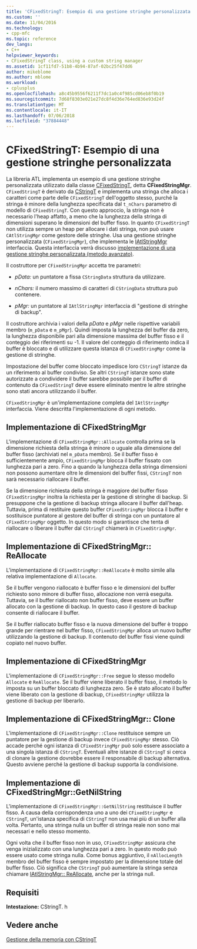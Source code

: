 ```yaml
---
title: 'CFixedStringT: Esempio di una gestione stringhe personalizzata | Microsoft Docs'
ms.custom: ''
ms.date: 11/04/2016
ms.technology:
- cpp-mfc
ms.topic: reference
dev_langs:
- C++
helpviewer_keywords:
- CFixedStringT class, using a custom string manager
ms.assetid: 1cf11fd7-51b8-4b94-87af-02bc25f47dd6
author: mikeblome
ms.author: mblome
ms.workload:
- cplusplus
ms.openlocfilehash: a8c45b9556f6211f7dc1a0c4f985cd06eb8f0b19
ms.sourcegitcommit: 7d68f8303e021e27dc8f4d36e764ed836e93d24f
ms.translationtype: MT
ms.contentlocale: it-IT
ms.lasthandoff: 07/06/2018
ms.locfileid: "37884448"
---
```

# <a name="cfixedstringt-example-of-a-custom-string-manager"></a>CFixedStringT: Esempio di una gestione stringhe personalizzata
La libreria ATL implementa un esempio di una gestione stringhe personalizzata utilizzato dalla classe [CFixedStringT](../atl-mfc-shared/reference/cfixedstringt-class.md), detta **CFixedStringMgr**. `CFixedStringT` è derivato da [CStringT](../atl-mfc-shared/reference/cstringt-class.md) e implementa una stringa che alloca i caratteri come parte delle `CFixedStringT` dell'oggetto stesso, purché la stringa è minore della lunghezza specificata dal `t_nChars` parametro di modello di `CFixedStringT`. Con questo approccio, la stringa non è necessario l'heap affatto, a meno che la lunghezza della stringa di dimensioni superano le dimensioni del buffer fisso. In quanto `CFixedStringT` non utilizza sempre un heap per allocare i dati stringa, non può usare `CAtlStringMgr` come gestore delle stringhe. Usa una gestione stringhe personalizzata (`CFixedStringMgr`), che implementa le [IAtlStringMgr](../atl-mfc-shared/reference/iatlstringmgr-class.md) interfaccia. Questa interfaccia verrà discusso [implementazione di una gestione stringhe personalizzata (metodo avanzato)](../atl-mfc-shared/implementation-of-a-custom-string-manager-advanced-method.md).  
  
 Il costruttore per `CFixedStringMgr` accetta tre parametri:  
  
-   *pData:* un puntatore a fissa `CStringData` struttura da utilizzare.  
  
-   *nChars:* il numero massimo di caratteri di `CStringData` struttura può contenere.  
  
-   *pMgr:* un puntatore al `IAtlStringMgr` interfaccia di "gestione di stringhe di backup".  
  
 Il costruttore archivia i valori della *pData* e *pMgr* nelle rispettive variabili membro (`m_pData` e `m_pMgr`). Quindi imposta la lunghezza del buffer da zero, la lunghezza disponibile pari alla dimensione massima del buffer fisso e il conteggio dei riferimenti su -1. Il valore del conteggio di riferimento indica il buffer è bloccato e di utilizzare questa istanza di `CFixedStringMgr` come la gestione di stringhe.  
  
 Impostazione del buffer come bloccato impedisce loro `CStringT` istanze da un riferimento al buffer condiviso. Se altri `CStringT` istanze sono state autorizzate a condividere il buffer sarebbe possibile per il buffer di contenuto da `CFixedStringT` deve essere eliminato mentre le altre stringhe sono stati ancora utilizzando il buffer.  
  
 `CFixedStringMgr` è un'implementazione completa del `IAtlStringMgr` interfaccia. Viene descritta l'implementazione di ogni metodo.  
  
## <a name="implementation-of-cfixedstringmgrallocate"></a>Implementazione di CFixedStringMgr  
 L'implementazione di `CFixedStringMgr::Allocate` controlla prima se la dimensione richiesta della stringa è minore o uguale alla dimensione del buffer fisso (archiviati nel `m_pData` membro). Se il buffer fisso è sufficientemente ampio, `CFixedStringMgr` blocca il buffer fissato con lunghezza pari a zero. Fino a quando la lunghezza della stringa dimensioni non possono aumentare oltre le dimensioni del buffer fissi, `CStringT` non sarà necessario riallocare il buffer.  
  
 Se la dimensione richiesta della stringa è maggiore del buffer fisso `CFixedStringMgr` inoltra la richiesta per la gestione di stringhe di backup. Si presuppone che la gestione di backup stringa allocare il buffer dall'heap. Tuttavia, prima di restituire questo buffer `CFixedStringMgr` blocca il buffer e sostituisce puntatore al gestore del buffer di stringa con un puntatore al `CFixedStringMgr` oggetto. In questo modo si garantisce che tenta di riallocare o liberare il buffer dal `CStringT` chiamerà in `CFixedStringMgr`.  
  
## <a name="implementation-of-cfixedstringmgrreallocate"></a>Implementazione di CFixedStringMgr:: ReAllocate  
 L'implementazione di `CFixedStringMgr::ReAllocate` è molto simile alla relativa implementazione di `Allocate`.  
  
 Se il buffer vengono riallocato è buffer fisso e le dimensioni del buffer richiesto sono minore di buffer fisso, allocazione non verrà eseguita. Tuttavia, se il buffer riallocato non buffer fisso, deve essere un buffer allocato con la gestione di backup. In questo caso il gestore di backup consente di riallocare il buffer.  
  
 Se il buffer riallocato buffer fisso e la nuova dimensione del buffer è troppo grande per rientrare nel buffer fisso, `CFixedStringMgr` alloca un nuovo buffer utilizzando la gestione di backup. Il contenuto del buffer fissi viene quindi copiato nel nuovo buffer.  
  
## <a name="implementation-of-cfixedstringmgrfree"></a>Implementazione di CFixedStringMgr  
 L'implementazione di `CFixedStringMgr::Free` segue lo stesso modello `Allocate` e `ReAllocate`. Se il buffer viene liberato il buffer fisso, il metodo lo imposta su un buffer bloccato di lunghezza zero. Se è stato allocato il buffer viene liberato con la gestione di backup, `CFixedStringMgr` utilizza la gestione di backup per liberarlo.  
  
## <a name="implementation-of-cfixedstringmgrclone"></a>Implementazione di CFixedStringMgr:: Clone  
 L'implementazione di `CFixedStringMgr::Clone` restituisce sempre un puntatore per la gestione di backup invece `CFixedStringMgr` stesso. Ciò accade perché ogni istanza di `CFixedStringMgr` può solo essere associato a una singola istanza di `CStringT`. Eventuali altre istanze di `CStringT` si cerca di clonare la gestione dovrebbe essere il responsabile di backup alternativa. Questo avviene perché la gestione di backup supporta la condivisione.  
  
## <a name="implementation-of-cfixedstringmgrgetnilstring"></a>Implementazione di CFixedStringMgr::GetNilString  
 L'implementazione di `CFixedStringMgr::GetNilString` restituisce il buffer fisso. A causa della corrispondenza uno a uno dei `CFixedStringMgr` e `CStringT`, un'istanza specifica di `CStringT` non usa mai più di un buffer alla volta. Pertanto, una stringa nulla un buffer di stringa reale non sono mai necessari e nello stesso momento.  
  
 Ogni volta che il buffer fisso non in uso, `CFixedStringMgr` assicura che venga inizializzato con una lunghezza pari a zero. In questo modo può essere usato come stringa nulla. Come bonus aggiuntivo, il `nAllocLength` membro del buffer fisso è sempre impostato per la dimensione totale del buffer fisso. Ciò significa che `CStringT` può aumentare la stringa senza chiamare [IAtlStringMgr:: ReAllocate](../atl-mfc-shared/reference/iatlstringmgr-class.md#reallocate), anche per la stringa null.  
  
## <a name="requirements"></a>Requisiti  
 **Intestazione:** CStringT. h  
  
## <a name="see-also"></a>Vedere anche  
 [Gestione della memoria con CStringT](../atl-mfc-shared/memory-management-with-cstringt.md)

